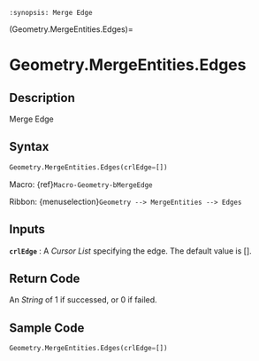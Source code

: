 ```{module} Geometry.MergeEntities.Edges()
:synopsis: Merge Edge
```

(Geometry.MergeEntities.Edges)=

# Geometry.MergeEntities.Edges

## Description

Merge Edge

## Syntax

```python
Geometry.MergeEntities.Edges(crlEdge=[])
```

Macro: {ref}`Macro-Geometry-bMergeEdge`

Ribbon: {menuselection}`Geometry --> MergeEntities --> Edges`

## Inputs

**`crlEdge`**
: A _Cursor List_ specifying the edge. The default value is [].

## Return Code

An _String_ of 1 if successed, or 0 if failed.

## Sample Code

```python
Geometry.MergeEntities.Edges(crlEdge=[])
```
